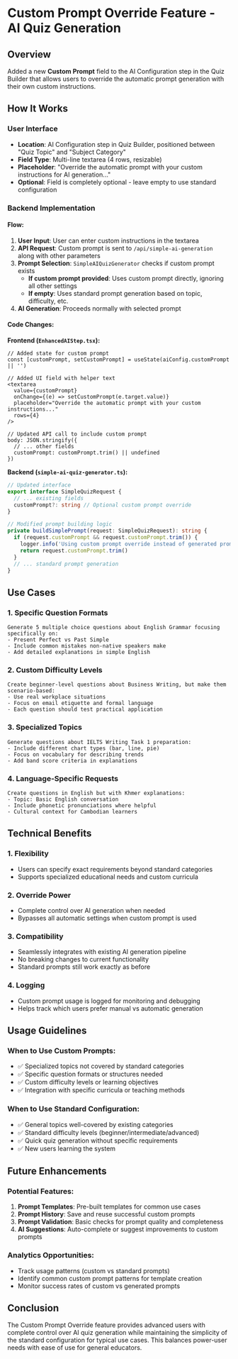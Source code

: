 # Custom Prompt Override Feature - AI Quiz Generation

## Overview
Added a new **Custom Prompt** field to the AI Configuration step in the Quiz Builder that allows users to override the automatic prompt generation with their own custom instructions.

## How It Works

### User Interface
- **Location**: AI Configuration step in Quiz Builder, positioned between "Quiz Topic" and "Subject Category"
- **Field Type**: Multi-line textarea (4 rows, resizable)
- **Placeholder**: "Override the automatic prompt with your custom instructions for AI generation..."
- **Optional**: Field is completely optional - leave empty to use standard configuration

### Backend Implementation

#### Flow:
1. **User Input**: User can enter custom instructions in the textarea
2. **API Request**: Custom prompt is sent to `/api/simple-ai-generation` along with other parameters
3. **Prompt Selection**: `SimpleAIQuizGenerator` checks if custom prompt exists
   - **If custom prompt provided**: Uses custom prompt directly, ignoring all other settings
   - **If empty**: Uses standard prompt generation based on topic, difficulty, etc.
4. **AI Generation**: Proceeds normally with selected prompt

#### Code Changes:

**Frontend (`EnhancedAIStep.tsx`):**
```tsx
// Added state for custom prompt
const [customPrompt, setCustomPrompt] = useState(aiConfig.customPrompt || '')

// Added UI field with helper text
<textarea
  value={customPrompt}
  onChange={(e) => setCustomPrompt(e.target.value)}
  placeholder="Override the automatic prompt with your custom instructions..."
  rows={4}
/>

// Updated API call to include custom prompt
body: JSON.stringify({
  // ... other fields
  customPrompt: customPrompt.trim() || undefined
})
```

**Backend (`simple-ai-quiz-generator.ts`):**
```typescript
// Updated interface
export interface SimpleQuizRequest {
  // ... existing fields
  customPrompt?: string // Optional custom prompt override
}

// Modified prompt building logic
private buildSimplePrompt(request: SimpleQuizRequest): string {
  if (request.customPrompt && request.customPrompt.trim()) {
    logger.info('Using custom prompt override instead of generated prompt')
    return request.customPrompt.trim()
  }
  // ... standard prompt generation
}
```

## Use Cases

### 1. Specific Question Formats
```
Generate 5 multiple choice questions about English Grammar focusing specifically on:
- Present Perfect vs Past Simple
- Include common mistakes non-native speakers make
- Add detailed explanations in simple English
```

### 2. Custom Difficulty Levels
```
Create beginner-level questions about Business Writing, but make them scenario-based:
- Use real workplace situations
- Focus on email etiquette and formal language
- Each question should test practical application
```

### 3. Specialized Topics
```
Generate questions about IELTS Writing Task 1 preparation:
- Include different chart types (bar, line, pie)  
- Focus on vocabulary for describing trends
- Add band score criteria in explanations
```

### 4. Language-Specific Requests
```
Create questions in English but with Khmer explanations:
- Topic: Basic English conversation
- Include phonetic pronunciations where helpful
- Cultural context for Cambodian learners
```

## Technical Benefits

### 1. **Flexibility**
- Users can specify exact requirements beyond standard categories
- Supports specialized educational needs and custom curricula

### 2. **Override Power**
- Complete control over AI generation when needed
- Bypasses all automatic settings when custom prompt is used

### 3. **Compatibility**
- Seamlessly integrates with existing AI generation pipeline
- No breaking changes to current functionality
- Standard prompts still work exactly as before

### 4. **Logging**
- Custom prompt usage is logged for monitoring and debugging
- Helps track which users prefer manual vs automatic generation

## Usage Guidelines

### When to Use Custom Prompts:
- ✅ Specialized topics not covered by standard categories
- ✅ Specific question formats or structures needed
- ✅ Custom difficulty levels or learning objectives
- ✅ Integration with specific curricula or teaching methods

### When to Use Standard Configuration:
- ✅ General topics well-covered by existing categories
- ✅ Standard difficulty levels (beginner/intermediate/advanced)
- ✅ Quick quiz generation without specific requirements
- ✅ New users learning the system

## Future Enhancements

### Potential Features:
1. **Prompt Templates**: Pre-built templates for common use cases
2. **Prompt History**: Save and reuse successful custom prompts
3. **Prompt Validation**: Basic checks for prompt quality and completeness
4. **AI Suggestions**: Auto-complete or suggest improvements to custom prompts

### Analytics Opportunities:
- Track usage patterns (custom vs standard prompts)
- Identify common custom prompt patterns for template creation
- Monitor success rates of custom vs generated prompts

## Conclusion
The Custom Prompt Override feature provides advanced users with complete control over AI quiz generation while maintaining the simplicity of the standard configuration for typical use cases. This balances power-user needs with ease of use for general educators.

